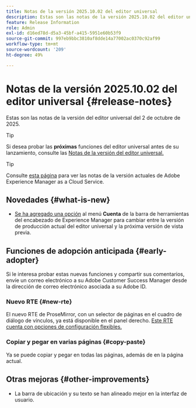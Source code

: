 ```yaml
---
title: Notas de la versión 2025.10.02 del editor universal
description: Estas son las notas de la versión 2025.10.02 del editor universal.
feature: Release Information
role: Admin
exl-id: d16ed78d-d5a3-45bf-a415-5951e60b53f9
source-git-commit: 997eb9bbc3810af8dde14a77002ac0370c92af99
workflow-type: tm+mt
source-wordcount: '209'
ht-degree: 49%

---
```



# Notas de la versión 2025.10.02 del editor universal {#release-notes}

Estas son las notas de la versión del editor universal del 2 de octubre de 2025.

>[!TIP]
>
>Si desea probar las **próximas** funciones del editor universal antes de su lanzamiento, consulte las [Notas de la versión del editor universal.](/help/release-notes/universal-editor/preview.md)

>[!TIP]
>
>Consulte [esta página](/help/release-notes/release-notes-cloud/release-notes-current.md) para ver las notas de la versión actuales de Adobe Experience Manager as a Cloud Service.

## Novedades {#what-is-new}

* [Se ha agregado una opción](/help/sites-cloud/authoring/universal-editor/navigation.md#user-properties) al menú **Cuenta** de la barra de herramientas del encabezado de Experience Manager para cambiar entre la versión de producción actual del editor universal y la próxima versión de vista previa.

## Funciones de adopción anticipada {#early-adopter}

Si le interesa probar estas nuevas funciones y compartir sus comentarios, envíe un correo electrónico a su Adobe Customer Success Manager desde la dirección de correo electrónico asociada a su Adobe ID.

### Nuevo RTE {#new-rte}

El nuevo RTE de ProseMirror, con un selector de páginas en el cuadro de diálogo de vínculos, ya está disponible en el panel derecho. [Este RTE cuenta con opciones de configuración flexibles.](/help/implementing/universal-editor/configure-rte.md)

### Copiar y pegar en varias páginas {#copy-paste}

Ya se puede copiar y pegar en todas las páginas, además de en la página actual.

## Otras mejoras {#other-improvements}

* La barra de ubicación y su texto se han alineado mejor en la interfaz de usuario.
